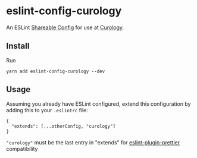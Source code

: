 # eslint-config-curology

An ESLint [Shareable Config](https://eslint.org/docs/developer-guide/shareable-configs)
for use at [Curology](https://curology.com/).

## Install

Run

```
yarn add eslint-config-curology --dev
```

## Usage

Assuming you already have ESLint configured, extend this configuration
by adding this to your `.eslintrc` file:

```
{
  "extends": [...otherConfig, "curology"]
}
```

`"curology"` must be the last entry in "extends" for [eslint-plugin-prettier](https://github.com/prettier/eslint-plugin-prettier/blob/1f206661b8e197e6753b772509028c34f954b42a/README.md#recommended-configuration) compatibility
